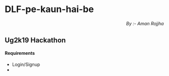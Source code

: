 # DLF-pe-kaun-hai-be
<h6 style="text-align: right;"> By :- <em>Aman Rojjha</em></h6>

## Ug2k19 Hackathon
#### Requirements
- Login/Signup
- 
